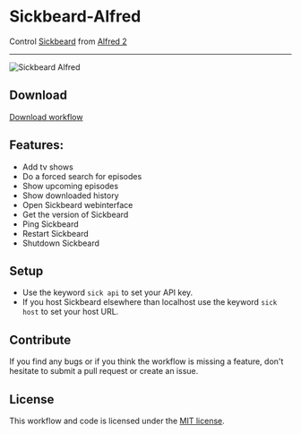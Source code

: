 Sickbeard-Alfred
================

Control [Sickbeard](http://sickbeard.com/) from [Alfred 2](http://www.alfredapp.com/)

------

![Sickbeard Alfred](http://cl.ly/O74l/Screen%20Shot%202013-04-06%20at%2020.52.24.png "Add new tv show to Sickbeard")

## Download

[Download workflow](https://github.com/Fogh/Sickbeard-Alfred/raw/master/Sickbeard.alfredworkflow)

## Features: 

* Add tv shows
* Do a forced search for episodes
* Show upcoming episodes
* Show downloaded history
* Open Sickbeard webinterface
* Get the version of Sickbeard
* Ping Sickbeard
* Restart Sickbeard
* Shutdown Sickbeard

## Setup

* Use the keyword `sick api` to set your API key.
* If you host Sickbeard elsewhere than localhost use the keyword `sick host` to set your host URL.

## Contribute

If you find any bugs or if you think the workflow is missing a feature, don't hesitate to submit a pull request or create an issue.

## License

This workflow and code is licensed under the [MIT license](http://opensource.org/licenses/MIT).
